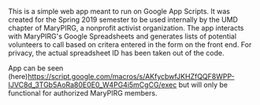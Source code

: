 This is a simple web app meant to run on Google App Scripts. It was created for the Spring 2019 semester
to be used internally by the UMD chapter of MaryPIRG, a nonprofit activist organization. The app interacts
with MaryPIRG's Google Spreadsheets and generates lists of potential volunteers to call based on critera
entered in the form on the front end. For privacy, the actual spreadsheet ID has been taken out of the
code.

App can be seen (here)https://script.google.com/macros/s/AKfycbwfJKHZfQQF8WPP-IJVC8d_3TGb5AoRa80E0E0_W4PG4i5mCgCG/exec
but will only be functional for authorized MaryPIRG members.
